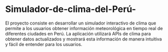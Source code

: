 # Simulador-de-clima-del-Perú-



El proyecto consiste en desarrollar un simulador interactivo de clima que permite a los usuarios obtener información meteorológica en tiempo real de diferentes ciudades en Perú. La aplicación utilizará APIs de clima para obtener datos actualizados y mostrará esta información de manera intuitiva y fácil de entender para los usuarios.
